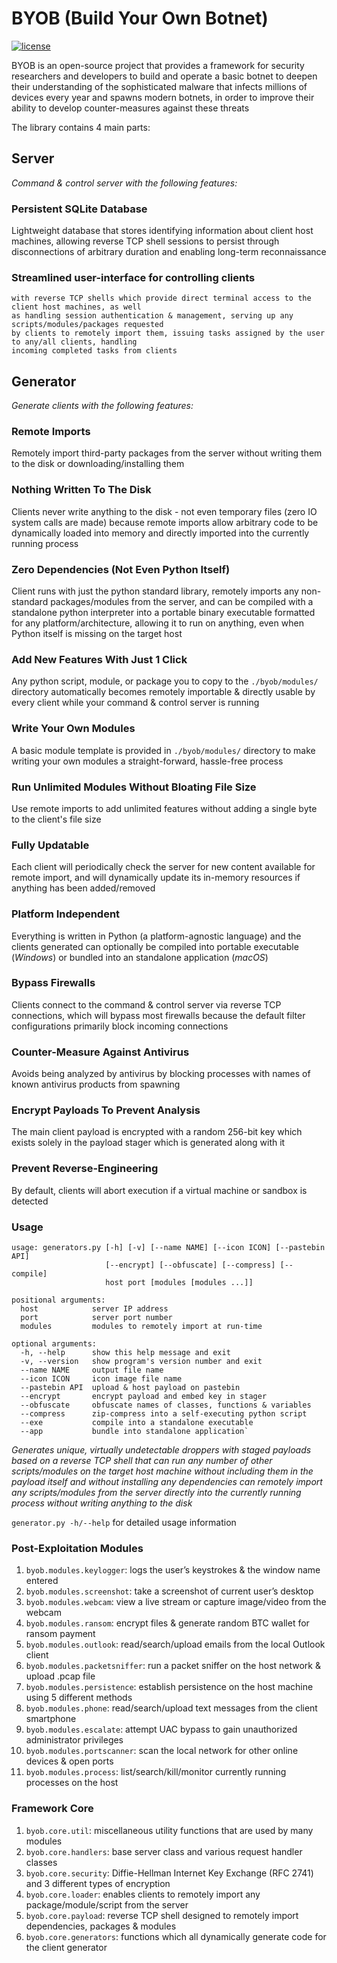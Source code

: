 # BYOB (Build Your Own Botnet)
[![license](https://img.shields.io/badge/license-GPL--3.0-green.svg)](https://github.com/colental/byob/blob/master/LICENSE)

BYOB is an open-source project that provides a framework for security researchers 
and developers to build and operate a basic botnet to deepen their understanding
of the sophisticated malware that infects millions of devices every year and spawns
modern botnets, in order to improve their ability to develop counter-measures against 
these threats

The library contains 4 main parts:

## Server   

*Command & control server with the following features:*

### Persistent SQLite Database

Lightweight database that stores identifying information about client host machines, 
allowing reverse TCP shell sessions to persist through disconnections of arbitrary
duration and enabling long-term reconnaissance 

### Streamlined user-interface for controlling clients
    with reverse TCP shells which provide direct terminal access to the client host machines, as well
    as handling session authentication & management, serving up any scripts/modules/packages requested
    by clients to remotely import them, issuing tasks assigned by the user to any/all clients, handling
    incoming completed tasks from clients

## Generator

*Generate clients with the following features:*

### Remote Imports

Remotely import third-party packages from the server without writing them 
to the disk or downloading/installing them

### Nothing Written To The Disk 

Clients never write anything to the disk - not even temporary files (zero IO
system calls are made) because remote imports allow arbitrary code to be 
dynamically loaded into memory and directly imported into the currently running 
process

### Zero Dependencies (Not Even Python Itself)

Client runs with just the python standard library, remotely imports any non-standard
packages/modules from the server, and can be compiled with a standalone python 
interpreter into a portable binary executable formatted for any platform/architecture,
allowing it to run on anything, even when Python itself is missing on the target host

### Add New Features With Just 1 Click 

Any python script, module, or package you to copy to the `./byob/modules/` directory
automatically becomes remotely importable & directly usable by every client while 
your command & control server is running

### Write Your Own Modules

A basic module template is provided in `./byob/modules/` directory to make writing
your own modules a straight-forward, hassle-free process

### Run Unlimited Modules Without Bloating File Size

Use remote imports to add unlimited features without adding a single byte to the
client's file size 

### Fully Updatable

Each client will periodically check the server for new content available for
remote import, and will dynamically update its in-memory resources
if anything has been added/removed

### Platform Independent

Everything is written in Python (a platform-agnostic language) and the clients
generated can optionally be compiled into portable executable (*Windows*) or
bundled into an standalone application (*macOS*)

### Bypass Firewalls

Clients connect to the command & control server via reverse TCP connections, which
will bypass most firewalls because the default filter configurations primarily
block incoming connections

### Counter-Measure Against Antivirus

Avoids being analyzed by antivirus by blocking processes with names of known antivirus
products from spawning

### Encrypt Payloads To Prevent Analysis

The main client payload is encrypted with a random 256-bit key which exists solely
in the payload stager which is generated along with it

### Prevent Reverse-Engineering

By default, clients will abort execution if a virtual machine or sandbox is detected


### Usage 

    usage: generators.py [-h] [-v] [--name NAME] [--icon ICON] [--pastebin API]
                         [--encrypt] [--obfuscate] [--compress] [--compile]
                         host port [modules [modules ...]]

    positional arguments:
      host            server IP address
      port            server port number
      modules         modules to remotely import at run-time

    optional arguments:
      -h, --help      show this help message and exit
      -v, --version   show program's version number and exit
      --name NAME     output file name
      --icon ICON     icon image file name
      --pastebin API  upload & host payload on pastebin
      --encrypt       encrypt payload and embed key in stager
      --obfuscate     obfuscate names of classes, functions & variables
      --compress      zip-compress into a self-executing python script
      --exe           compile into a standalone executable
      --app           bundle into standalone application`

   *Generates unique, virtually undetectable droppers with staged payloads
   based on a reverse TCP shell that can run any number of other scripts/modules
   on the target host machine without including them in the payload itself and
   without installing any dependencies can remotely import any scripts/modules
   from the server directly into the currently running process without writing
   anything to the disk*

   `generator.py -h/--help` for detailed usage information

### Post-Exploitation Modules

   1) `byob.modules.keylogger`: logs the user’s keystrokes & the window name entered
   2) `byob.modules.screenshot`: take a screenshot of current user’s desktop
   3) `byob.modules.webcam`: view a live stream or capture image/video from the webcam
   4) `byob.modules.ransom`: encrypt files & generate random BTC wallet for ransom payment
   5) `byob.modules.outlook`: read/search/upload emails from the local Outlook client
   6) `byob.modules.packetsniffer`: run a packet sniffer on the host network & upload .pcap file
   7) `byob.modules.persistence`: establish persistence on the host machine using 5 different methods
   8) `byob.modules.phone`: read/search/upload text messages from the client smartphone
   9) `byob.modules.escalate`: attempt UAC bypass to gain unauthorized administrator privileges
   10) `byob.modules.portscanner`: scan the local network for other online devices & open ports
   11) `byob.modules.process`: list/search/kill/monitor currently running processes on the host

### Framework Core

   1) `byob.core.util`: miscellaneous utility functions that are used by many modules
   2) `byob.core.handlers`: base server class and various request handler classes
   3) `byob.core.security`: Diffie-Hellman Internet Key Exchange (RFC 2741) and 3 different types of encryption
   4) `byob.core.loader`: enables clients to remotely import any package/module/script from the server
   5) `byob.core.payload`: reverse TCP shell designed to remotely import dependencies, packages & modules
   6) `byob.core.generators`: functions which all dynamically generate code for the client generator

